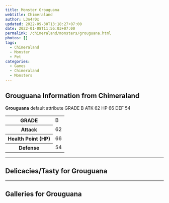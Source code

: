 ```yaml
---
title: Monster Grouguana
webtitle: Chimeraland
author: L3n4r0x
updated: 2022-09-30T13:18:27+07:00
date: 2022-01-08T11:56:03+07:00
permalink: /chimeraland/monsters/grouguana.html
photos: []
tags:
  - Chimeraland
  - Monster
  - Pet
categories:
  - Games
  - Chimeraland
  - Monsters
---
```


<section id="bootstrap-wrapper"><link rel="stylesheet" href="https://rawcdn.githack.com/dimaslanjaka/Web-Manajemen/0c3b5aa1813bd4abcd2c11bf3e37928b15c28664/css/bootstrap-5-3-0-alpha3-wrapper.css"/><h2>Grouguana Information from Chimeraland</h2><p><b>Grouguana</b> default attribute GRADE B ATK 62 HP 66 DEF 54<table><tr><th>GRADE</th><td>B</td></tr><tr><th>Attack</th><td>62</td></tr><tr><th>Health Point (HP)</th><td>66</td></tr><tr><th>Defense</th><td>54</td></tr></table></p><hr/><h2>Delicacies/Tasty for Grouguana</h2><hr/><div id="gallery"><h2>Galleries for Grouguana</h2><div class="row"></div></div></section>